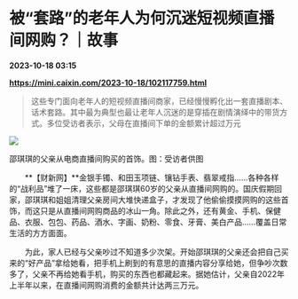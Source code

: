 # 被“套路”的老年人为何沉迷短视频直播间网购？｜故事

**2023-10-18 03:15**

**https://mini.caixin.com/2023-10-18/102117759.html**

> 这些专门面向老年人的短视频直播间商家，已经慢慢孵化出一套直播剧本、话术套路。其中最为典型也最让老年人沉迷的是穿插在剧情演绎中的带货方式。多位受访者表示，父母在直播间下单的金额累计超过万元

  

![](https://img.caixin.com/2023-10-18/169759664974487_840_560.jpg)

邵琪琪的父亲从电商直播间购买的首饰。图：受访者供图

  

　　**【财新网】**金银手镯、和田玉项链、镶钻手表、翡翠戒指……各种各样的“战利品”堆了一床，这些都是邵琪琪60岁的父亲从直播间网购的。国庆假期回家，邵琪琪和姐姐清理父亲房间大堆快递盒子，才发现了他偷偷摸摸网购的这些首饰，而这只是从直播间网购商品的冰山一角。除此之外，还有黄金、手机、保健品、衣服、包包、药品、酒水、字画、奶粉、零食、牙膏、美白产品……覆盖日常生活的方方面面。

　　为此，家人已经与父亲吵过不知道多少次架。开始邵琪琪的父亲还会把自己买来的“好产品”拿给她看，把手机上刷到的有意思的直播内容分享给她，但争吵次数多了，父亲不再给她看手机，购买的东西也都藏起来。据她估计，父亲自2022年上半年以来，在直播间网购消费的金额共计达两三万元。